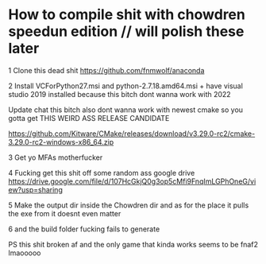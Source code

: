 # How to compile shit with chowdren speedun edition // will polish these later

1 Clone this dead shit https://github.com/fnmwolf/anaconda

2 Install VCForPython27.msi and python-2.7.18.amd64.msi + have visual studio 2019 installed because this bitch dont wanna 
work with 2022

Update chat this bitch also dont wanna work with newest cmake so you gotta get THIS WEIRD ASS RELEASE CANDIDATE

https://github.com/Kitware/CMake/releases/download/v3.29.0-rc2/cmake-3.29.0-rc2-windows-x86_64.zip

3 Get yo MFAs motherfucker

4 Fucking get this shit off some random ass google drive https://drive.google.com/file/d/107HcGkjQ0g3op5cMfi9FnqImLGPhOneG/view?usp=sharing

5 Make the output dir inside the Chowdren dir and as for the place it pulls the exe from it doesnt even matter




6 and the build folder fucking fails to generate

PS this shit broken af and the only game that kinda works seems to be fnaf2 lmaooooo
